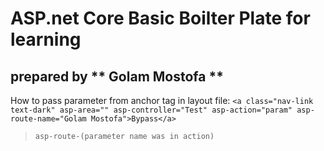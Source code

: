 # ASP.net Core Basic Boilter Plate for learning
## prepared by ** Golam Mostofa **
How to pass parameter from anchor tag in layout file:
`<a class="nav-link text-dark" asp-area="" asp-controller="Test" asp-action="param" asp-route-name="Golam Mostofa">Bypass</a>`
>`asp-route-(parameter name was in action)`
